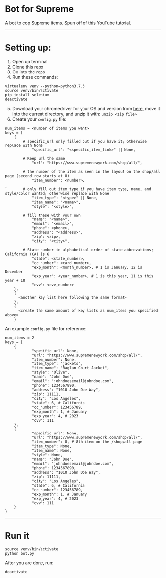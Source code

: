 # Bot for Supreme

A bot to cop Supreme items.
Spun off of [this](https://youtu.be/AGpKm0pdTMM) YouTube tutorial.

---
# Setting up:

1. Open up terminal
2. Clone this repo
3. Go into the repo
4. Run these commands:
```
virtualenv venv --python=python3.7.3
source venv/bin/activate
pip install selenium
deactivate
```
5. Download your chromedriver for your OS and version from [here](http://chromedriver.chromium.org/downloads), move it into the current directory, and unzip it with: `unzip <zip file>`
6. Create your `config.py` file:

```
num_items = <number of items you want>
keys = [
	{
	    # specific_url only filled out if you have it; otherwise replace with None
            "specific_url": "<specific_item_link>" || None,

	    # Keep url the same
            "url": "https://www.supremenewyork.com/shop/all/",

	    # the number of the item as seen in the layout on the shop/all page (second row starts at 8) 
            "item_number": <number>,

`	    # only fill out item_type if you have item type, name, and style/color wanted; otherwise replace with None
            "item_type": "<type>" || None,
            "item_name": "<name>",
            "style": "<style>",

	    # fill these with your own
            "name": "<name>",
            "email": "<email>",
            "phone": <phone>,
            "address": "<address>",
            "zip": <zip>,
            "city": "<city>",
	
	    # State number in alphabetical order of state abbrevations; California (CA) is 6
            "state": <state_number>,
            "cc_number": <card_number>,
            "exp_month": <month_number>, # 1 is January, 12 is December
            "exp_year": <year_number>, # 1 is this year, 11 is this year + 10
            "cvv": <cvv_number>
	},
	{
	  <another key list here following the same format>
	},
	{
	  <create the same amount of key lists as num_items you specified above>
	}
```
An example `config.py` file for reference:
```
num_items = 2
keys = [
	{
            "specific_url": None,
            "url": "https://www.supremenewyork.com/shop/all/",
            "item_number": None,
            "item_type": "jackets",
            "item_name": "Raglan Court Jacket",
            "style": "Olive",
            "name": "John Doe",
            "email": "johndoesemail@johndoe.com",
            "phone": 1234567890,
            "address": "1010 John Doe Way",
            "zip": 11111,
            "city": "Los Angeles",
            "state": 6, # California
            "cc_number": 123456789,
            "exp_month": 1, # January
            "exp_year": 4, # 2023
            "cvv": 111
	},
	{
            "specific_url": None,
            "url": "https://www.supremenewyork.com/shop/all/",
            "item_number": 8, # 8th item on the /shop/all page
            "item_type": None,
            "item_name": None,
            "style": None,
            "name": "John Doe",
            "email": "johndoesemail@johndoe.com",
            "phone": 1234567890,
            "address": "1010 John Doe Way",
            "zip": 11111,
            "city": "Los Angeles",
            "state": 6, # California
            "cc_number": 123456789,
            "exp_month": 1, # January
            "exp_year": 4, # 2023
            "cvv": 111
	}
}

```

---
# Run it
```
source venv/bin/activate
python bot.py
```
After you are done, run:
```
deactivate
```

